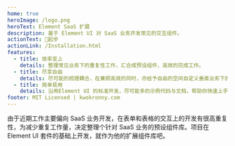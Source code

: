 ```yaml
---
home: true
heroImage: /logo.png
heroText: Element SaaS 扩展
description: 基于 Element UI 对 SaaS 业务开发常见的交互组件。
actionText: 🚀起步
actionLink: /Installation.html
features:
  - title: 效率至上
    details: 整理常见业务下的重复性工作，汇合成预设组件，高效的完成工作。
  - title: 尽享自由
    details: 尽可能的梳理耦合，在兼顾高效的同时，亦给予自由的空间自定义垂直业务下的特殊场景。
  - title: 简单易用
    details: 沿用Element UI 的标准开发，尽可能多的示例代码与文档，帮助你快速上手。
footer: MIT Licensed | kwokronny.com
---
```


由于近期工作主要偏向 SaaS 业务开发，在表单和表格的交互上的开发有很高重复性，为减少重复工作量，决定整理个针对 SaaS 业务的预设组件库。项目在 Element UI 套件的基础上开发，就作为他的扩展组件库吧。

<br/>


